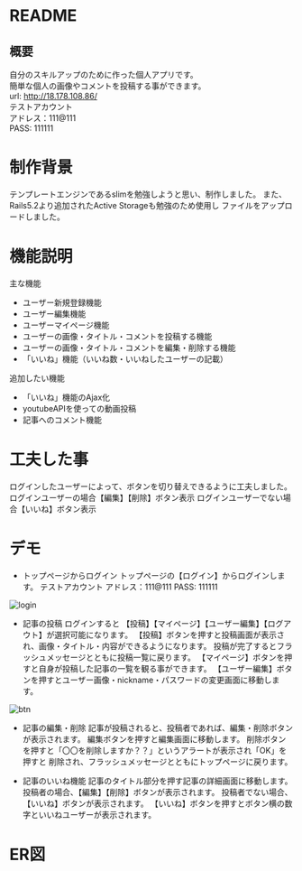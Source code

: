 # README

## 概要
自分のスキルアップのために作った個人アプリです。  
簡単な個人の画像やコメントを投稿する事ができます。  
url: http://18.178.108.86/  
テストアカウント  
  アドレス：111@111  
  PASS: 111111
# 制作背景
テンプレートエンジンであるslimを勉強しようと思い、制作しました。
また、Rails5.2より追加されたActive Storageも勉強のため使用し
ファイルをアップロードしました。
# 機能説明
主な機能
* ユーザー新規登録機能
* ユーザー編集機能
* ユーザーマイページ機能
* ユーザーの画像・タイトル・コメントを投稿する機能
* ユーザーの画像・タイトル・コメントを編集・削除する機能
* 「いいね」機能（いいね数・いいねしたユーザーの記載）  

追加したい機能
* 「いいね」機能のAjax化
* youtubeAPIを使っての動画投稿
* 記事へのコメント機能
# 工夫した事
ログインしたユーザーによって、ボタンを切り替えできるように工夫しました。
ログインユーザーの場合【編集】【削除】ボタン表示
ログインユーザーでない場合【いいね】ボタン表示
# デモ
* トップページからログイン
トップページの【ログイン】からログインします。
テストアカウント
  アドレス：111@111
  PASS: 111111

![login](https://user-images.githubusercontent.com/52118093/74941788-001c2380-5437-11ea-8ecd-c4d2b413bc5f.gif)

* 記事の投稿
ログインすると
【投稿】【マイページ】【ユーザー編集】【ログアウト】が選択可能になります。
【投稿】ボタンを押すと投稿画面が表示され、画像・タイトル・内容ができるようになります。
投稿が完了するとフラッシュメッセージとともに投稿一覧に戻ります。
【マイページ】ボタンを押すと自身が投稿した記事の一覧を観る事ができます。
【ユーザー編集】ボタンを押すとユーザー画像・nickname・パスワードの変更画面に移動します。

![btn](https://user-images.githubusercontent.com/52118093/74941897-2e016800-5437-11ea-9fd4-6bf06d463857.gif)

* 記事の編集・削除
記事が投稿されると、投稿者であれば、編集・削除ボタンが表示されます。
編集ボタンを押すと編集画面に移動します。
削除ボタンを押すと「〇〇を削除しますか？？」というアラートが表示され「OK」を押すと
削除され、フラッシュメッセージとともにトップページに戻ります。

* 記事のいいね機能
記事のタイトル部分を押す記事の詳細画面に移動します。
投稿者の場合、【編集】【削除】ボタンが表示されます。
投稿者でない場合、【いいね】ボタンが表示されます。
【いいね】ボタンを押すとボタン横の数字といいねユーザーが表示されます。
# ER図


